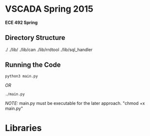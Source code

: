 # VSCADA Spring 2015 #
__ECE 492 Spring__

## Directory Structure ##
./
./lib/
./lib/can
./lib/rrdtool
./lib/sql\_handler

## Running the Code ##

```
python3 main.py
```

_OR_

```
./main.py
```

_NOTE:_ main.py must be executable for the later approach. "chmod +x main.py"

# Libraries #
